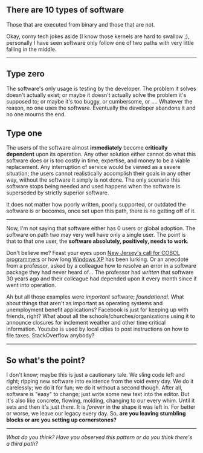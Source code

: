 ## There are 10 types of software

Those that are executed from binary and those that are not.

Okay, corny tech jokes aside (I know those kernels are hard to swallow ;), personally I have seen software only follow one of two paths with very little falling in the middle.

---

## Type zero

The software's only usage is testing by the developer. The problem it solves doesn't actually exist; or maybe it doesn't actually solve the problem it's supposed to; or maybe it's too buggy, or cumbersome, or .... Whatever the reason, no one uses the software. Eventually the developer abandons it and no one mourns the end.

## Type one

The users of the software almost **immediately** become **critically dependent** upon its operation. Any other solution either cannot do what this software does or is too costly in time, expertise, and money to be a viable replacement. Any interruption of service would be viewed as a severe situation; the users cannot realistically accomplish their goals in any other way, without the software it simply is not done. The only scenario this software stops being needed and used happens when the software is superseded by strictly superior software.

It does not matter how poorly written, poorly supported, or outdated the software is or becomes, once set upon this path, there is no getting off of it.

---

Now, I'm not saying that software either has 0 users or global adoption. The software on path two may very well have only a single user. The point is that to that one user, the **software absolutely, positively, needs to work**.

Don't believe me? Feast your eyes upon [New Jersey's call for COBOL programmers](https://spectrum.ieee.org/tech-talk/computing/software/cobol-programmers-answer-call-unemployment-benefits-systems) or how long [Windows XP](https://windowsreport.com/keep-using-windows-xp/) has been lurking. Or an anecdote from a professor, asked by a colleague how to resolve an error in a software package they had never heard of... The professor had _written_ that software 30 years ago and their colleague had depended upon it every month since it went into operation.

Ah but all those examples were _important_ software; _foundational_. What about things that aren't as important as operating systems and unemployment benefit applications? Facebook is just for keeping up with friends, right? What about all the schools/churches/organizations using it to announce closures for inclement weather and other time critical information. Youtube is used by local cities to post instructions on how to file taxes. StackOverflow anybody?

---

## So what's the point?

I don't know; maybe this is just a cautionary tale. We sling code left and right; ripping new software into existence from the void every day. We do it carelessly; we do it for fun; we do it without a second though. After all, software is "easy" to change; just write some new text into the editor. But it's also like concrete, flowing, molding, changing to our every whim. Until it sets and then it's just _there_. It is _forever_ in the shape it was left in. For better or worse, we leave our legacy every day. So, **are you leaving stumbling blocks or are you setting up cornerstones?**

---

_What do you think? Have you observed this pattern or do you think there's a third path?_